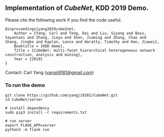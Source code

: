 ## Implementation of *CubeNet*, KDD 2019 Demo.

Please cite the following work if you find the code useful.

```
@inproceedings{yang2019cube2net,
	Author = {Yang, Carl and Teng, Dai and Liu, Siyang and Basu, Sayantani and Zhang, Jieyu and Shen, Jiaming and Zhang, Chao and Shang, Jingbo and Kaplan, Lance and Haratty, Timothy and Han, Jiawei},
	Booktitle = {KDD demo},
	Title = {CubeNet: multi-facet hierarchical heterogeneous network construction, analysis and mining},
	Year = {2019}
}
```
Contact: Carl Yang (yangji9181@gmail.com)

### To run the demo
```shell
git clone https://github.com/yangji9181/CubeNet.git
cd CubeNet/server

# install dependency
sudo pip3 install -r requirements.txt

# run server
export FLASK_APP=server
python3 -m flask run
```
